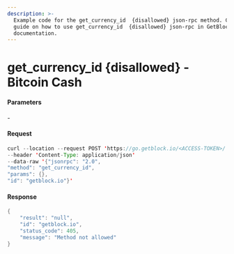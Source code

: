 ```yaml
---
description: >-
  Example code for the get_currency_id  {disallowed} json-rpc method. Сomplete
  guide on how to use get_currency_id  {disallowed} json-rpc in GetBlock.io Web3
  documentation.
---
```


# get\_currency\_id {disallowed} - Bitcoin Cash

#### Parameters

\-

#### Request

```java
curl --location --request POST 'https://go.getblock.io/<ACCESS-TOKEN>/' 
--header 'Content-Type: application/json' 
--data-raw '{"jsonrpc": "2.0",
"method": "get_currency_id",
"params": {},
"id": "getblock.io"}'
```

#### Response

```java
{
    "result": "null",
    "id": "getblock.io",
    "status_code": 405,
    "message": "Method not allowed"
}
```
